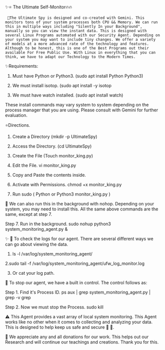 ✨⭐ The Ultimate Self-Monitor🔥🔥 

     🚨The Ultimate Spy is designed and co-created with Gemini. This monitors tons of your system processes both CPU && Memory. We can run this in multiple ways including "Silently In your Background", manually so you can view the instant data. This is designed with several Linux Programs automated with our Security Agent. Depending on your system you may want to include tiny changes. We offer a variety of models at a more advanced rate of the technology and features. Although to be honest, this is one of the Best Programs out their available For Free Public Use. With Linux in everything that you can think, we have to adapt our Technology to the Modern Times.

✨Requirements: 

1. Must have Python or Python3.
(sudo apt install Python Python3)

2. We must install isotop.
(sudo apt install -y isotop

3. We must have watch installed.
(sudo apt install watch) 

These install commands may vary system to system depending on the process manager that you are using. Please consult with Gemini for further evaluation.


⭐Directions.
1. Create a Directory
(mkdir -p UltimateSpy)

2. Access the Directory.
(cd UltimateSpy)

3. Create the File 
(Touch monitor_king.py)

4. Edit the File.
vi monitor_king.py

5. Copy and Paste the contents inside.

6. Activate with Permissions.
chmod +x monitor_king.py

7. Run
sudo ( Python or Python3 monitor_king.py )


🚨 We can also run this in the background with nohop. Depending on your system, you may need to install this. All the same above commands are the same, except at 
step 7.

Step 7. Run in the background.
sudo nohup python3 system_monitoring_agent.py &



✨ 👀 To check the logs for our agent. There are several different ways we can go about viewing the data.

1. ls -l /var/log/system_monitoring_agent/

2.sudo tail -f /var/log/system_monitoring_agent/ufw_log_monitor.log

3. Or cat your log path.



🛑 To stop our agent, we have a built in control. The control follows as:

Step 1. Find it's Process ID.
ps aux | grep system_monitoring_agent.py | grep -v grep

Step 2. Now we must stop the Process.
sudo kill <PID>



⚠️ This Agent provides a vast array of local system monitoring. This Agent works like no other when it comes to collecting and analyzing your data. This is designed to help keep us safe and secure 🔐 🙏.


🚨 We appreciate any and all donations for our work. This helps out our Research and will continue our teachings and creations. Thank you for this.



